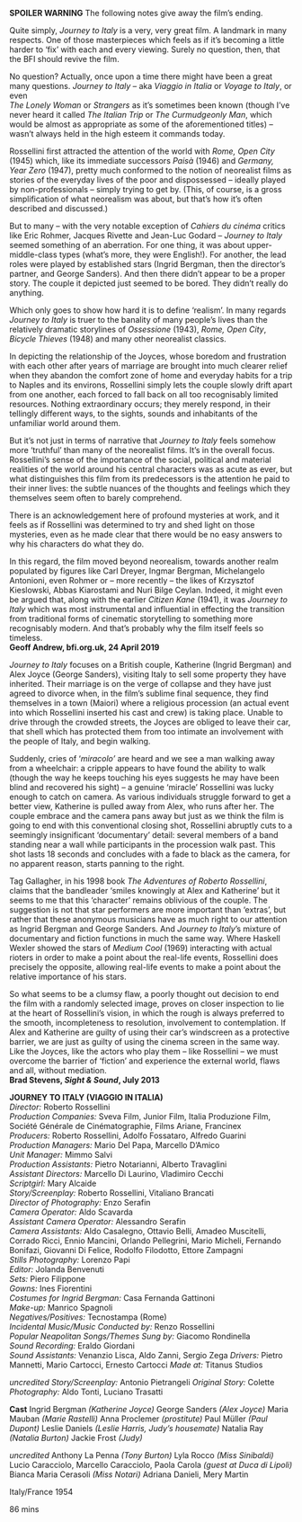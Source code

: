 
**SPOILER WARNING** The following notes give away the film’s ending.

Quite simply, _Journey to Italy_ is a very, very great film. A landmark in many respects. One of those masterpieces which feels as if it’s becoming a little harder to ‘fix’ with each and every viewing. Surely no question, then, that the BFI should revive the film.

No question? Actually, once upon a time there might have been a great many questions. _Journey to Italy_ – aka _Viaggio in Italia_ or _Voyage to Italy_, or even  
_The Lonely Woman_ or _Strangers_ as it’s sometimes been known (though I’ve never heard it called _The Italian Trip_ or _The Curmudgeonly Man_, which would be almost as appropriate as some of the aforementioned titles) – wasn’t always held in the high esteem it commands today.

Rossellini first attracted the attention of the world with _Rome, Open City_ (1945) which, like its immediate successors _Paisà_ (1946) and _Germany, Year Zero_ (1947), pretty much conformed to the notion of neorealist films as stories of the everyday lives of the poor and dispossessed – ideally played by non-professionals – simply trying to get by. (This, of course, is a gross simplification of what neorealism was about, but that’s how it’s often described and discussed.)

But to many – with the very notable exception of _Cahiers du cinéma_ critics like Eric Rohmer, Jacques Rivette and Jean-Luc Godard – _Journey to Italy_ seemed something of an aberration. For one thing, it was about upper-middle-class types (what’s more, they were English!). For another, the lead roles were played by established stars (Ingrid Bergman, then the director’s partner, and George Sanders). And then there didn’t appear to be a proper story. The couple it depicted just seemed to be bored. They didn’t really do anything.

Which only goes to show how hard it is to define ‘realism’. In many regards _Journey to Italy_ is truer to the banality of many people’s lives than the relatively dramatic storylines of _Ossessione_ (1943), _Rome, Open City_, _Bicycle Thieves_ (1948) and many other neorealist classics.

In depicting the relationship of the Joyces, whose boredom and frustration with each other after years of marriage are brought into much clearer relief when they abandon the comfort zone of home and everyday habits for a trip to Naples and its environs, Rossellini simply lets the couple slowly drift apart from one another, each forced to fall back on all too recognisably limited resources. Nothing extraordinary occurs; they merely respond, in their tellingly different ways, to the sights, sounds and inhabitants of the unfamiliar world around them.

But it’s not just in terms of narrative that _Journey to Italy_ feels somehow more ‘truthful’ than many of the neorealist films. It’s in the overall focus. Rossellini’s sense of the importance of the social, political and material realities of the world around his central characters was as acute as ever, but what distinguishes this film from its predecessors is the attention he paid to their inner lives: the subtle nuances of the thoughts and feelings which they themselves seem often to barely comprehend.

There is an acknowledgement here of profound mysteries at work, and it feels as if Rossellini was determined to try and shed light on those mysteries, even as he made clear that there would be no easy answers to why his characters do what they do.

In this regard, the film moved beyond neorealism, towards another realm populated by figures like Carl Dreyer, Ingmar Bergman, Michelangelo Antonioni, even Rohmer or – more recently – the likes of Krzysztof Kieslowski, Abbas Kiarostami and Nuri Bilge Ceylan. Indeed, it might even be argued that, along with the earlier _Citizen Kane_ (1941), it was _Journey to Italy_ which was most instrumental and influential in effecting the transition from traditional forms of cinematic storytelling to something more recognisably modern. And that’s probably why the film itself feels so timeless.<br>
**Geoff Andrew, bfi.org.uk, 24 April 2019**<br>

_Journey to Italy_ focuses on a British couple, Katherine (Ingrid Bergman) and Alex Joyce (George Sanders), visiting Italy to sell some property they have inherited. Their marriage is on the verge of collapse and they have just agreed to divorce when, in the film’s sublime final sequence, they find themselves in a town (Maiori) where a religious procession (an actual event into which Rossellini inserted his cast and crew) is taking place. Unable to drive through the crowded streets, the Joyces are obliged to leave their car, that shell which has protected them from too intimate an involvement with the people of Italy, and begin walking.

Suddenly, cries of ‘_miracolo’_ are heard and we see a man walking away from a wheelchair: a cripple appears to have found the ability to walk (though the way he keeps touching his eyes suggests he may have been blind and recovered his sight) – a genuine ‘miracle’ Rossellini was lucky enough to catch on camera. As various individuals struggle forward to get a better view, Katherine is pulled away from Alex, who runs after her. The couple embrace and the camera pans away but just as we think the film is going to end with this conventional closing shot, Rossellini abruptly cuts to a seemingly insignificant ‘documentary’ detail: several members of a band standing near a wall while participants in the procession walk past. This shot lasts 18 seconds and concludes with a fade to black as the camera, for no apparent reason, starts panning to the right.

Tag Gallagher, in his 1998 book _The Adventures of Roberto Rossellini_, claims that the bandleader ‘smiles knowingly at Alex and Katherine’ but it seems to me that this ‘character’ remains oblivious of the couple. The suggestion is not that star performers are more important than ‘extras’, but rather that these anonymous musicians have as much right to our attention as Ingrid Bergman and George Sanders. And _Journey to Italy_’s mixture of documentary and fiction functions in much the same way. Where Haskell Wexler showed the stars of _Medium Cool_ (1969) interacting with actual rioters in order to make a point about the real-life events, Rossellini does precisely the opposite, allowing real-life events to make a point about the relative importance of his stars.

So what seems to be a clumsy flaw, a poorly thought out decision to end the film with a randomly selected image, proves on closer inspection to lie at the heart of Rossellini’s vision, in which the rough is always preferred to the smooth, incompleteness to resolution, involvement to contemplation. If Alex and Katherine are guilty of using their car’s windscreen as a protective barrier, we are just as guilty of using the cinema screen in the same way. Like the Joyces, like the actors who play them – like Rossellini – we must overcome the barrier of ‘fiction’ and experience the external world, flaws and all, without mediation.<br>
**Brad Stevens, _Sight & Sound_, July 2013**<br>

**JOURNEY TO ITALY (VIAGGIO IN ITALIA)**<br>
_Director:_ Roberto Rossellini<br>
_Production Companies:_ Sveva Film, Junior Film, Italia Produzione Film, Société Générale de Cinématographie, Films Ariane, Francinex<br>
_Producers:_ Roberto Rossellini, Adolfo Fossataro, Alfredo Guarini<br>
_Production Managers:_ Mario Del Papa, Marcello D’Amico<br>
_Unit Manager:_ Mimmo Salvi<br>
_Production Assistants:_ Pietro Notarianni, Alberto Travaglini<br>
_Assistant Directors:_ Marcello Di Laurino, Vladimiro Cecchi<br>
_Scriptgirl:_ Mary Alcaide<br>
_Story/Screenplay:_ Roberto Rossellini, Vitaliano Brancati<br>
_Director of Photography:_ Enzo Serafin<br>
_Camera Operator:_ Aldo Scavarda<br>
_Assistant Camera Operator:_ Alessandro Serafin<br>
_Camera Assistants:_ Aldo Casalegno, Ottavio Belli, Amadeo Muscitelli, Corrado Ricci, Ennio Mancini, Orlando Pellegrini, Mario Micheli, Fernando Bonifazi, Giovanni Di Felice, Rodolfo Filodotto, Ettore Zampagni<br>
_Stills Photography:_ Lorenzo Papi<br>
_Editor:_ Jolanda Benvenuti<br>
_Sets:_ Piero Filippone<br>
_Gowns:_ Ines Fiorentini<br>
_Costumes for Ingrid Bergman:_ Casa Fernanda Gattinoni<br>
_Make-up:_ Manrico Spagnoli<br>
_Negatives/Positives:_ Tecnostampa (Rome)<br>
_Incidental Music/Music Conducted by:_ Renzo Rossellini<br>
_Popular Neapolitan Songs/Themes Sung by:_ Giacomo Rondinella<br>
_Sound Recording:_ Eraldo Giordani<br>
_Sound Assistants:_ Venanzio Lisca, Aldo Zanni, Sergio Zega
_Drivers:_ Pietro Mannetti, Mario Cartocci, Ernesto Cartocci
_Made at:_ Titanus Studios

_uncredited_
_Story/Screenplay:_ Antonio Pietrangeli
_Original Story:_ Colette
_Photography:_ Aldo Tonti, Luciano Trasatti

**Cast**
Ingrid Bergman _(Katherine Joyce)_
George Sanders _(Alex Joyce)_
Maria Mauban _(Marie Rastelli)_
Anna Proclemer _(prostitute)_
Paul Müller _(Paul Dupont)_
Leslie Daniels _(Leslie Harris, Judy’s housemate)_
Natalia Ray _(Natalia Burton)_
Jackie Frost _(Judy)_

_uncredited_
Anthony La Penna _(Tony Burton)_
Lyla Rocco _(Miss Sinibaldi)_
Lucio Caracciolo, Marcello Caracciolo,
Paola Carola _(guest at Duca di Lipoli)_
Bianca Maria Cerasoli _(Miss Notari)_
Adriana Danieli, Mery Martin

Italy/France 1954

86 mins
<!--stackedit_data:
eyJoaXN0b3J5IjpbLTQ5NjU1NDgyMV19
-->